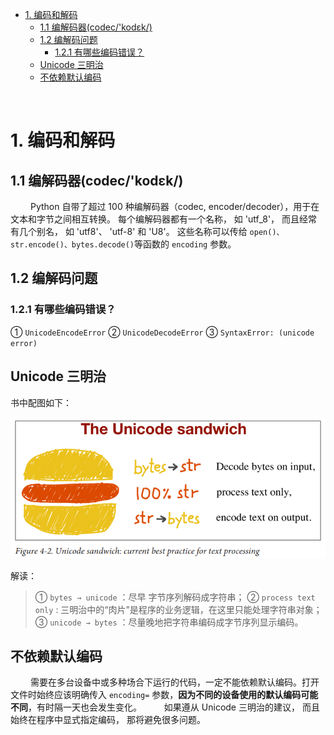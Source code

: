 - [1. 编码和解码](#1-编码和解码)
	- [1.1 编解码器(codec/'kodɛk/)](#11-编解码器codeckodɛk)
	- [1.2 编解码问题](#12-编解码问题)
		- [1.2.1 有哪些编码错误？](#121-有哪些编码错误)
	- [Unicode 三明治](#unicode-三明治)
	- [不依赖默认编码](#不依赖默认编码)






&emsp;
&emsp;
&emsp; 
# 1. 编码和解码
## 1.1 编解码器(codec/'kodɛk/)
&emsp;&emsp; Python 自带了超过 100 种编解码器（codec, encoder/decoder），用于在文本和字节之间相互转换。 每个编解码器都有一个名称， 如 'utf_8'， 而且经常有几个别名， 如 'utf8'、 'utf-8' 和 'U8'。 这些名称可以传给 `open()、str.encode()、bytes.decode()`等函数的 `encoding` 参数。

## 1.2 编解码问题
### 1.2.1 有哪些编码错误？
① `UnicodeEncodeError`
② `UnicodeDecodeError`
③ `SyntaxError: (unicode error)`


## Unicode 三明治
书中配图如下：
<div align="center"> <img src="./pic/unicode_sandwich.png"> </div>

解读：
> ① `bytes → unicode` ：尽早 字节序列解码成字符串；
> ② `process text only` : 三明治中的“肉片”是程序的业务逻辑，在这里只能处理字符串对象；
> ③ `unicode → bytes` ：尽量晚地把字符串编码成字节序列显示编码。
> 


## 不依赖默认编码
&emsp;&emsp; 需要在多台设备中或多种场合下运行的代码，一定不能依赖默认编码。打开文件时始终应该明确传入 `encoding=` 参数，**因为不同的设备使用的默认编码可能不同**，有时隔一天也会发生变化。
&emsp;&emsp; 如果遵从 Unicode 三明治的建议， 而且始终在程序中显式指定编码， 那将避免很多问题。 

